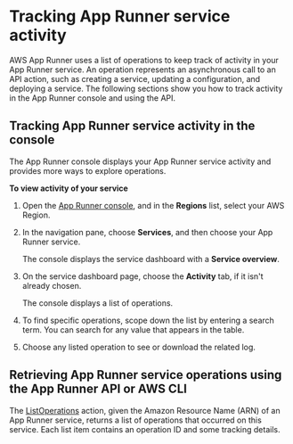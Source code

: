 # Tracking App Runner service activity<a name="monitor-activity"></a>

AWS App Runner uses a list of operations to keep track of activity in your App Runner service\. An operation represents an asynchronous call to an API action, such as creating a service, updating a configuration, and deploying a service\. The following sections show you how to track activity in the App Runner console and using the API\.

## Tracking App Runner service activity in the console<a name="monitor-activity.console"></a>

The App Runner console displays your App Runner service activity and provides more ways to explore operations\.

**To view activity of your service**

1. Open the [App Runner console](https://console.aws.amazon.com/apprunner), and in the **Regions** list, select your AWS Region\.

1. In the navigation pane, choose **Services**, and then choose your App Runner service\.

   The console displays the service dashboard with a **Service overview**\.

1. On the service dashboard page, choose the **Activity** tab, if it isn't already chosen\.

   The console displays a list of operations\.

1. To find specific operations, scope down the list by entering a search term\. You can search for any value that appears in the table\.

1. Choose any listed operation to see or download the related log\.

## Retrieving App Runner service operations using the App Runner API or AWS CLI<a name="monitor-activity.api"></a>

The [ListOperations](https://docs.aws.amazon.com/apprunner/latest/api/API_ListOperations.html) action, given the Amazon Resource Name \(ARN\) of an App Runner service, returns a list of operations that occurred on this service\. Each list item contains an operation ID and some tracking details\.